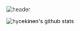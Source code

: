 ![header](https://capsule-render.vercel.app/api?type=wave&color=auto&height=300&section=header&text=Winner.is&fontSize=90)


![hyoekinen's github stats](https://github-readme-stats.vercel.app/api?username=hyeokinen&show_icons=true)
